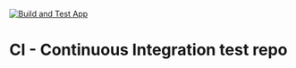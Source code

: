 [![Build and Test App](https://github.com/giaphong28/CI_Continuous-Integration-test/actions/workflows/build.yml/badge.svg)](https://github.com/giaphong28/CI_Continuous-Integration-test/actions/workflows/build.yml)
# CI - Continuous Integration test repo
